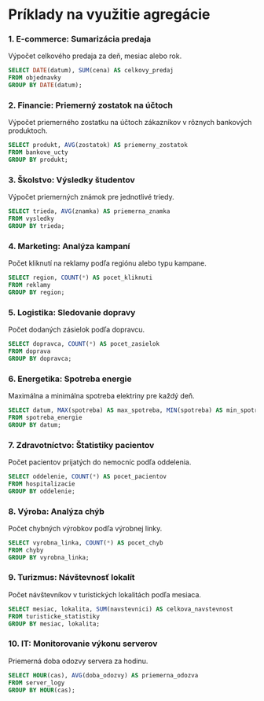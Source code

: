 
# Príklady na využitie agregácie

### 1. E-commerce: Sumarizácia predaja
Výpočet celkového predaja za deň, mesiac alebo rok.
```sql
SELECT DATE(datum), SUM(cena) AS celkovy_predaj
FROM objednavky
GROUP BY DATE(datum);
```

### 2. Financie: Priemerný zostatok na účtoch
Výpočet priemerného zostatku na účtoch zákazníkov v rôznych bankových produktoch.
```sql
SELECT produkt, AVG(zostatok) AS priemerny_zostatok
FROM bankove_ucty
GROUP BY produkt;
```

### 3. Školstvo: Výsledky študentov
Výpočet priemerných známok pre jednotlivé triedy.
```sql
SELECT trieda, AVG(znamka) AS priemerna_znamka
FROM vysledky
GROUP BY trieda;
```

### 4. Marketing: Analýza kampaní
Počet kliknutí na reklamy podľa regiónu alebo typu kampane.
```sql
SELECT region, COUNT(*) AS pocet_kliknuti
FROM reklamy
GROUP BY region;
```

### 5. Logistika: Sledovanie dopravy
Počet dodaných zásielok podľa dopravcu.
```sql
SELECT dopravca, COUNT(*) AS pocet_zasielok
FROM doprava
GROUP BY dopravca;
```

### 6. Energetika: Spotreba energie
Maximálna a minimálna spotreba elektriny pre každý deň.
```sql
SELECT datum, MAX(spotreba) AS max_spotreba, MIN(spotreba) AS min_spotreba
FROM spotreba_energie
GROUP BY datum;
```

### 7. Zdravotníctvo: Štatistiky pacientov
Počet pacientov prijatých do nemocníc podľa oddelenia.
```sql
SELECT oddelenie, COUNT(*) AS pocet_pacientov
FROM hospitalizacie
GROUP BY oddelenie;
```

### 8. Výroba: Analýza chýb
Počet chybných výrobkov podľa výrobnej linky.
```sql
SELECT vyrobna_linka, COUNT(*) AS pocet_chyb
FROM chyby
GROUP BY vyrobna_linka;
```

### 9. Turizmus: Návštevnosť lokalít
Počet návštevníkov v turistických lokalitách podľa mesiaca.
```sql
SELECT mesiac, lokalita, SUM(navstevnici) AS celkova_navstevnost
FROM turisticke_statistiky
GROUP BY mesiac, lokalita;
```

### 10. IT: Monitorovanie výkonu serverov
Priemerná doba odozvy servera za hodinu.
```sql
SELECT HOUR(cas), AVG(doba_odozvy) AS priemerna_odozva
FROM server_logy
GROUP BY HOUR(cas);
```
